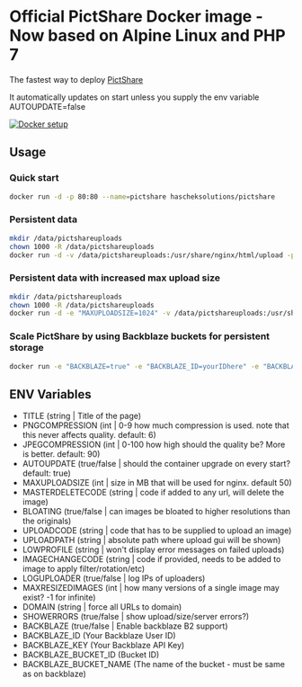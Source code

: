 # Official PictShare Docker image - Now based on Alpine Linux and PHP 7
The fastest way to deploy [PictShare](https://www.pictshare.net)

It automatically updates on start unless you supply the env variable AUTOUPDATE=false

[![Docker setup](http://www.pictshare.net/b65dea2117.gif)](https://www.pictshare.net/8a1dec0973.mp4)

## Usage
### Quick start
```bash
docker run -d -p 80:80 --name=pictshare hascheksolutions/pictshare
```

### Persistent data
```bash
mkdir /data/pictshareuploads
chown 1000 -R /data/pictshareuploads
docker run -d -v /data/pictshareuploads:/usr/share/nginx/html/upload -p 80:80 --name=pictshare hascheksolutions/pictshare
```

### Persistent data with increased max upload size
```bash
mkdir /data/pictshareuploads
chown 1000 -R /data/pictshareuploads
docker run -d -e "MAXUPLOADSIZE=1024" -v /data/pictshareuploads:/usr/share/nginx/html/upload -p 80:80 --name=pictshare hascheksolutions/pictshare
```

### Scale PictShare by using Backblaze buckets for persistent storage
```bash
docker run -e "BACKBLAZE=true" -e "BACKBLAZE_ID=yourIDhere" -e "BACKBLAZE_KEY=yourKEYhere" -e "BACKBLAZE_BUCKET_ID=yourbucketIDhere" -e "BACKBLAZE_BUCKET_NAME=yourbucketNAMEhere" -d -p 80:80 hascheksolutions/pictshare
```

## ENV Variables
- TITLE (string | Title of the page)
- PNGCOMPRESSION (int | 0-9 how much compression is used. note that this never affects quality. default: 6)
- JPEGCOMPRESSION (int | 0-100 how high should the quality be? More is better. default: 90)
- AUTOUPDATE (true/false | should the container upgrade on every start? default: true)
- MAXUPLOADSIZE (int | size in MB that will be used for nginx. default 50)
- MASTERDELETECODE (string | code if added to any url, will delete the image)
- BLOATING (true/false | can images be bloated to higher resolutions than the originals)
- UPLOADCODE (string | code that has to be supplied to upload an image)
- UPLOADPATH (string | absolute path where upload gui will be shown)
- LOWPROFILE (string | won't display error messages on failed uploads)
- IMAGECHANGECODE (string | code if provided, needs to be added to image to apply filter/rotation/etc)
- LOGUPLOADER (true/false | log IPs of uploaders)
- MAXRESIZEDIMAGES (int | how many versions of a single image may exist? -1 for infinite)
- DOMAIN (string | force all URLs to domain)
- SHOWERRORS (true/false | show upload/size/server errors?)
- BACKBLAZE (true/false | Enable backblaze B2 support)
- BACKBLAZE_ID (Your Backblaze User ID)
- BACKBLAZE_KEY (Your Backblaze API Key)
- BACKBLAZE_BUCKET_ID (Bucket ID)
- BACKBLAZE_BUCKET_NAME (The name of the bucket - must be same as on backblaze)
